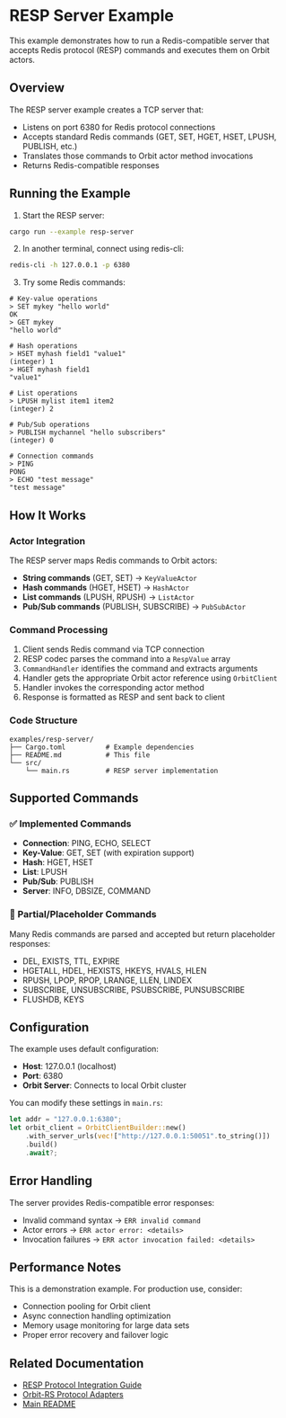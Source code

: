 # RESP Server Example

This example demonstrates how to run a Redis-compatible server that accepts Redis protocol (RESP) commands and executes them on Orbit actors.

## Overview

The RESP server example creates a TCP server that:
- Listens on port 6380 for Redis protocol connections
- Accepts standard Redis commands (GET, SET, HGET, HSET, LPUSH, PUBLISH, etc.)
- Translates those commands to Orbit actor method invocations
- Returns Redis-compatible responses

## Running the Example

1. Start the RESP server:
```bash
cargo run --example resp-server
```

2. In another terminal, connect using redis-cli:
```bash
redis-cli -h 127.0.0.1 -p 6380
```

3. Try some Redis commands:
```redis
# Key-value operations
> SET mykey "hello world"
OK
> GET mykey
"hello world"

# Hash operations
> HSET myhash field1 "value1"
(integer) 1
> HGET myhash field1
"value1"

# List operations
> LPUSH mylist item1 item2
(integer) 2

# Pub/Sub operations
> PUBLISH mychannel "hello subscribers"
(integer) 0

# Connection commands
> PING
PONG
> ECHO "test message"
"test message"
```

## How It Works

### Actor Integration

The RESP server maps Redis commands to Orbit actors:

- **String commands** (GET, SET) → `KeyValueActor`
- **Hash commands** (HGET, HSET) → `HashActor`
- **List commands** (LPUSH, RPUSH) → `ListActor`
- **Pub/Sub commands** (PUBLISH, SUBSCRIBE) → `PubSubActor`

### Command Processing

1. Client sends Redis command via TCP connection
2. RESP codec parses the command into a `RespValue` array
3. `CommandHandler` identifies the command and extracts arguments
4. Handler gets the appropriate Orbit actor reference using `OrbitClient`
5. Handler invokes the corresponding actor method
6. Response is formatted as RESP and sent back to client

### Code Structure

```
examples/resp-server/
├── Cargo.toml          # Example dependencies
├── README.md           # This file
└── src/
    └── main.rs         # RESP server implementation
```

## Supported Commands

### ✅ Implemented Commands

- **Connection**: PING, ECHO, SELECT
- **Key-Value**: GET, SET (with expiration support)
- **Hash**: HGET, HSET
- **List**: LPUSH
- **Pub/Sub**: PUBLISH
- **Server**: INFO, DBSIZE, COMMAND

### 🚧 Partial/Placeholder Commands

Many Redis commands are parsed and accepted but return placeholder responses:
- DEL, EXISTS, TTL, EXPIRE
- HGETALL, HDEL, HEXISTS, HKEYS, HVALS, HLEN
- RPUSH, LPOP, RPOP, LRANGE, LLEN, LINDEX
- SUBSCRIBE, UNSUBSCRIBE, PSUBSCRIBE, PUNSUBSCRIBE
- FLUSHDB, KEYS

## Configuration

The example uses default configuration:
- **Host**: 127.0.0.1 (localhost)
- **Port**: 6380
- **Orbit Server**: Connects to local Orbit cluster

You can modify these settings in `main.rs`:

```rust
let addr = "127.0.0.1:6380";
let orbit_client = OrbitClientBuilder::new()
    .with_server_urls(vec!["http://127.0.0.1:50051".to_string()])
    .build()
    .await?;
```

## Error Handling

The server provides Redis-compatible error responses:
- Invalid command syntax → `ERR invalid command`
- Actor errors → `ERR actor error: <details>`
- Invocation failures → `ERR actor invocation failed: <details>`

## Performance Notes

This is a demonstration example. For production use, consider:
- Connection pooling for Orbit client
- Async connection handling optimization  
- Memory usage monitoring for large data sets
- Proper error recovery and failover logic

## Related Documentation

- [RESP Protocol Integration Guide](../../docs/protocols/RESP_INTEGRATION_COMPLETE.md)
- [Orbit-RS Protocol Adapters](../../docs/protocols/)
- [Main README](../../README.md#protocol-adapters)